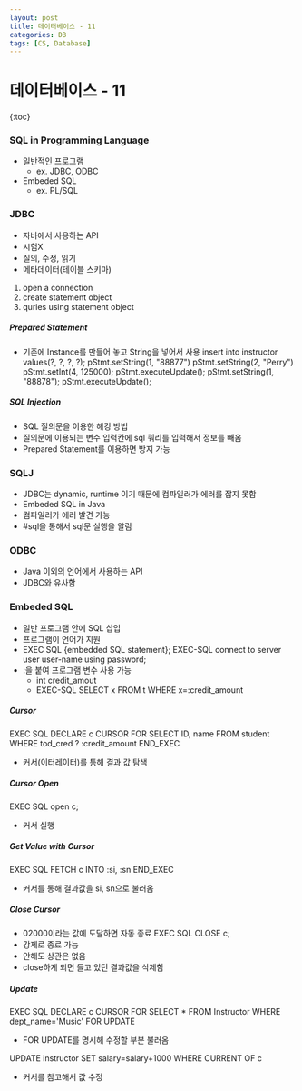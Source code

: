 ```yaml
---
layout: post
title: 데이터베이스 - 11
categories: DB
tags: [CS, Database]
---
```


# 데이터베이스 - 11

{:toc}

### SQL in Programming Language

- 일반적인 프로그램
  - ex. JDBC, ODBC
- Embeded SQL
  - ex. PL/SQL

### JDBC

- 자바에서 사용하는 API
- 시험X
- 질의, 수정, 읽기
- 메타데이터(테이블 스키마)

1. open a connection
2. create statement object
3. quries using statement object

##### Prepared Statement

- 기존에 Instance를 만들어 놓고 String을 넣어서 사용
  insert into instructor values(?, ?, ?, ?);
  pStmt.setString(1, "88877")
  pStmt.setString(2, "Perry")
  pStmt.setInt(4, 125000);
  pStmt.executeUpdate();
  pStmt.setString(1, "88878");
  pStmt.executeUpdate();

##### SQL Injection

- SQL 질의문을 이용한 해킹 방법
- 질의문에 이용되는 변수 입력칸에 sql 쿼리를 입력해서 정보를 빼옴
- Prepared Statement를 이용하면 방지 가능

### SQLJ

- JDBC는 dynamic, runtime 이기 때문에 컴파일러가 에러를 잡지 못함
- Embeded SQL in Java
- 컴파일러가 에러 발견 가능
- #sql을 통해서 sql문 실행을 알림

### ODBC

- Java 이외의 언어에서 사용하는 API
- JDBC와 유사함

### Embeded SQL

- 일반 프로그램 안에 SQL 삽입
- 프로그램이 언어가 지원
- EXEC SQL {embedded SQL statement};
  EXEC-SQL connect to server user user-name using password;
- :을 붙여 프로그램 변수 사용 가능
  - int credit_amout
  - EXEC-SQL SELECT x FROM t WHERE x=:credit_amount

##### Cursor

EXEC SQL
DECLARE c CURSOR FOR
SELECT ID, name
FROM student
WHERE tod_cred ? :credit_amount
END_EXEC

- 커서(이터레이터)를 통해 결과 값 탐색

##### Cursor Open

EXEC SQL open c;

- 커서 실행

##### Get Value with Cursor

EXEC SQL FETCH c INTO :si, :sn END_EXEC

- 커서를 통해 결과값을 si, sn으로 불러옴

##### Close Cursor

- 02000이라는 값에 도달하면 자동 종료
  EXEC SQL CLOSE c;
- 강제로 종료 가능
- 안해도 상관은 없음
- close하게 되면 들고 있던 결과값을 삭제함

##### Update

EXEC SQL
DECLARE c CURSOR FOR
SELECT \*
FROM Instructor
WHERE dept_name='Music'
FOR UPDATE

- FOR UPDATE를 명시해 수정할 부분 불러옴

UPDATE instructor
SET salary=salary+1000
WHERE CURRENT OF c

- 커서를 참고해서 값 수정
